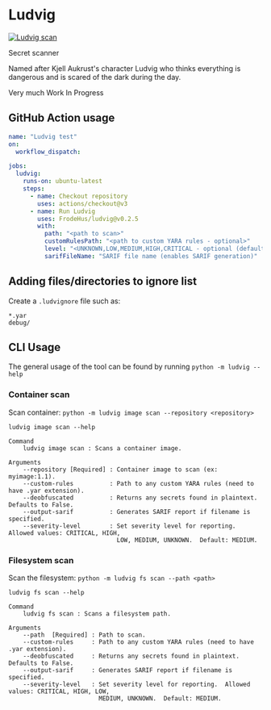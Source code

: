 # Ludvig

[![Ludvig scan](https://github.com/FrodeHus/ludvig/actions/workflows/ludvig.yml/badge.svg)](https://github.com/FrodeHus/ludvig/actions/workflows/ludvig.yml)

Secret scanner

Named after Kjell Aukrust's character Ludvig who thinks everything is dangerous and is scared of the dark during the day.

Very much Work In Progress

## GitHub Action usage

```yaml
name: "Ludvig test"
on:
  workflow_dispatch:

jobs:
  ludvig:
    runs-on: ubuntu-latest
    steps:
      - name: Checkout repository
        uses: actions/checkout@v3
      - name: Run Ludvig
        uses: FrodeHus/ludvig@v0.2.5
        with:
          path: "<path to scan>"
          customRulesPath: "<path to custom YARA rules - optional>"
          level: "<UNKNOWN,LOW,MEDIUM,HIGH,CRITICAL - optional (default: MEDIUM)>"
          sarifFileName: "SARIF file name (enables SARIF generation)"
```

## Adding files/directories to ignore list

Create a `.ludvignore` file such as:

```
*.yar
debug/
```

## CLI Usage

The general usage of the tool can be found by running `python -m ludvig --help`

### Container scan

Scan container: `python -m ludvig image scan --repository <repository>`

```
ludvig image scan --help

Command
    ludvig image scan : Scans a container image.

Arguments
    --repository [Required] : Container image to scan (ex: myimage:1.1).
    --custom-rules          : Path to any custom YARA rules (need to have .yar extension).
    --deobfuscated          : Returns any secrets found in plaintext. Defaults to False.
    --output-sarif          : Generates SARIF report if filename is specified.
    --severity-level        : Set severity level for reporting.  Allowed values: CRITICAL, HIGH,
                              LOW, MEDIUM, UNKNOWN.  Default: MEDIUM.
```

### Filesystem scan

Scan the filesystem: `python -m ludvig fs scan --path <path>`

```
ludvig fs scan --help

Command
    ludvig fs scan : Scans a filesystem path.

Arguments
    --path  [Required] : Path to scan.
    --custom-rules     : Path to any custom YARA rules (need to have .yar extension).
    --deobfuscated     : Returns any secrets found in plaintext. Defaults to False.
    --output-sarif     : Generates SARIF report if filename is specified.
    --severity-level   : Set severity level for reporting.  Allowed values: CRITICAL, HIGH, LOW,
                         MEDIUM, UNKNOWN.  Default: MEDIUM.
```
